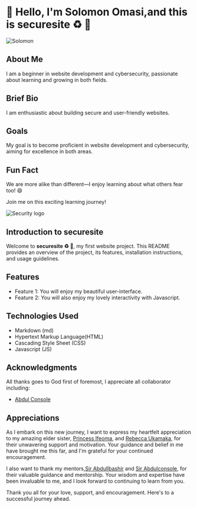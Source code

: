 # 👋 Hello, I'm Solomon Omasi,and this is securesite ♻️ 🔐

![Solomon](https://avatars.githubusercontent.com/u/173850990?v=4)

## About Me
I am a beginner in website development and cybersecurity, passionate about learning and growing in both fields.

## Brief Bio
I am enthusiastic about building secure and user-friendly websites.

## Goals
My goal is to become proficient in website development and cybersecurity, aiming for excellence in both areas.

## Fun Fact
We are more alike than different—I enjoy learning about what others fear too! 😄

Join me on this exciting learning journey!

![Security logo](https://encrypted-tbn0.gstatic.com/images?q=tbn:ANd9GcRvJkPHYdSB2StbLwgzdi6UFjYFB2xUvwcdaQ&s)
## Introduction to securesite
Welcome to **securesite ♻️ 🔐**, my first website project. This README provides an overview of the project, its features, installation instructions, and usage guidelines.

## Features
- Feature 1: You will enjoy my beautiful user-interface.
- Feature 2: You will also enjoy my lovely interactivity with Javascript.

## Technologies Used
- Markdown (md)
- Hypertext Markup Language(HTML)
- Cascading Style Sheet (CSS)
- Javascript (JS)

## Acknowledgments
All thanks goes to God first of foremost, I appreciate all collaborator including:
- [Abdul Console](https://github.com/AbdulConsole)  

## Appreciations
  As I embark on this new journey, I want to express my heartfelt appreciation to my amazing elder sister, [Princess Ifeoma](https://web.facebook.com/ifeoma.princessnwanne), and [Rebecca Ukamaka](https://web.facebook.com/becky.muomaife.1), for their unwavering support and motivation. Your guidance and belief in me have brought me this far, and I'm grateful for your continued encouragement.

 I also want to thank my mentors,[Sir Abdullbashir](https://web.facebook.com/abdullbashir.aliyu.3) and [Sir Abdulconsole](https://github.com/AbdulConsole), for their valuable guidance and mentorship. Your wisdom and expertise have been invaluable to me, and I look forward to continuing to learn from you.

Thank you all for your love, support, and encouragement. Here's to a successful journey ahead.
